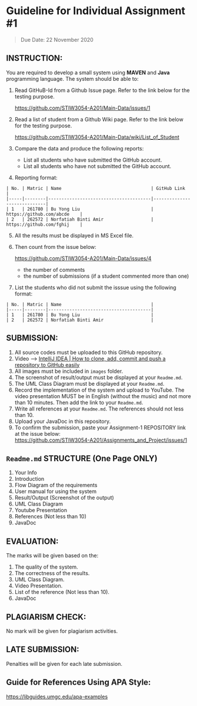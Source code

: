 # Guideline for Individual Assignment #1
>Due Date: 22 November 2020

## INSTRUCTION:

You are required to develop a small system using __MAVEN__ and __Java__ programming language. The system should be able to:
1. Read GitHuB-Id from a Github Issue page. Refer to the link below for the testing purpose.  

   https://github.com/STIW3054-A201/Main-Data/issues/1
   

2. Read a list of student from a Github Wiki page. Refer to the link below for the testing purpose.
   
   https://github.com/STIW3054-A201/Main-Data/wiki/List_of_Student

3. Compare the data and produce the following reports:
   * List all students who have submitted the GitHub account.
   * List all students who have not submitted the GitHub account.
     

4. Reporting format:
```
| No. | Matric | Name                                  | GitHub Link                 |
|-----|--------|---------------------------------------|-----------------------------|
| 1   | 261780 | Bu Yong Liu                           | https://github.com/abcde    |
| 2   | 262572 | Norfatiah Binti Amir                  | https://github.com/fghij    |
```

5. All the results must be displayed in MS Excel file.

6. Then count from the issue below:

   https://github.com/STIW3054-A201/Main-Data/issues/4 
   
   * the number of comments
   * the number of submissions (if a student commented more than one)

7. List the students who did not submit the isssue using the following format:

```
| No. | Matric | Name                                  |
|-----|--------|---------------------------------------|
| 1   | 261780 | Bu Yong Liu                           | 
| 2   | 262572 | Norfatiah Binti Amir                  | 
```


## SUBMISSION:

1. All source codes must be uploaded to this GitHub repository.
1. Video --> [IntelliJ IDEA | How to clone, add, commit and push a repository to GitHub easily](https://youtu.be/RXV3Yusr0SI)
1. All images must be included in `images` folder.
1. The screenshot of result/output must be displayed at your `Readme.md`.
1. The UML Class Diagram must be displayed at your `Readme.md`.
1. Record the implementation of the system and upload to YouTube. The video presentation MUST be in English (without the music) and not more than 10 minutes.  Then add the link to your `Readme.md`.
1. Write all references at your `Readme.md`. The references should not less than 10.
1. Upload your JavaDoc in this repository.
1. To confirm the submission, paste your Assignment-1 REPOSITORY link at the issue below:    
   https://github.com/STIW3054-A201/Assignments_and_Project/issues/1


## `Readme.md` STRUCTURE (One Page ONLY)

1. Your Info
1. Introduction
1. Flow Diagram of the requirements
1. User manual for using the system
1. Result/Output (Screenshot of the output)
1. UML Class Diagram
1. Youtube Presentation
1. References (Not less than 10)
1. JavaDoc


## EVALUATION:

The marks will be given based on the:
1. The quality of the system.
2. The correctness of the results.
3. UML Class Diagram.
4. Video Presentation.
5. List of the reference (Not less than 10).
6. JavaDoc

## PLAGIARISM CHECK:

No mark will be given for plagiarism activities.


## LATE SUBMISSION:

Penalties will be given for each late submission.


## Guide for References Using APA Style:

https://libguides.umgc.edu/apa-examples


